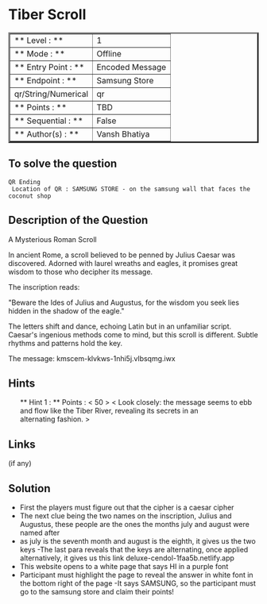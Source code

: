 # Tiber Scroll

<table border=3 >
<tr>
    <td>** Level : **</td>
    <td> 1</td>
</tr>
<tr>
    <td>** Mode : **</td>
    <td>Offline</td>
</tr>
<tr>
    <td>** Entry Point : ** </td>
    <td>Encoded Message </td>
</tr>
<tr>
    <td>** Endpoint : ** </td>
    <td> Samsung Store</td>
</tr>
<tr>
    <td>qr/String/Numerical</td>
    <td> qr</td>
</tr>
<tr>
    <td>** Points : **</td>
    <td>TBD </td>
</tr>
<tr>
    <td>** Sequential : ** </td>
    <td>False</td>
</tr>
<tr>
    <td>** Author(s) : ** </td>
    <td> Vansh Bhatiya</td>
</tr>
</table>

## To solve the question

    QR Ending
     Location of QR : SAMSUNG STORE - on the samsung wall that faces the coconut shop

## Description of the Question

A Mysterious Roman Scroll

In ancient Rome, a scroll believed to be penned by Julius Caesar was discovered. Adorned with laurel wreaths and eagles, it promises great wisdom to those who decipher its message.

The inscription reads:

"Beware the Ides of Julius and Augustus, for the wisdom you seek lies hidden in the shadow of the eagle."

The letters shift and dance, echoing Latin but in an unfamiliar script. Caesar's ingenious methods come to mind, but this scroll is different. Subtle rhythms and patterns hold the key.

The message: kmscem-klvkws-1nhi5j.vlbsqmg.iwx

## Hints

<ol>
** Hint 1 : ** 
Points : < 50 >
< Look closely: the message seems to ebb and flow like the Tiber River, revealing its secrets in an alternating fashion. >
</ol>

## Links

(if any)

## Solution

- First the players must figure out that the cipher is a caesar cipher
- The next clue being the two names on the inscription, Julius and Augustus, these people are the ones the months july and august were named after
- as july is the seventh month and august is the eighth, it gives us the two keys
  -The last para reveals that the keys are alternating, once applied alternatively, it gives us this link
  deluxe-cendol-1faa5b.netlify.app
- This website opens to a white page that says HI in a purple font
- Participant must highlight the page to reveal the answer in white font in the bottom right of the page
  -It says SAMSUNG, so the participant must go to the samsung store and claim their points!
